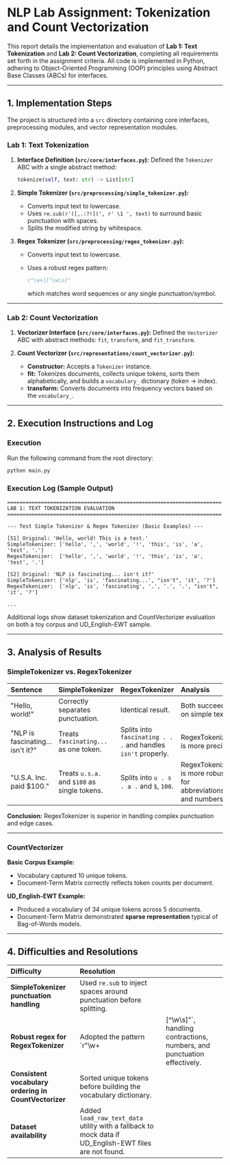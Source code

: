 # **NLP Lab Assignment: Tokenization and Count Vectorization**

This report details the implementation and evaluation of **Lab 1: Text Tokenization** and **Lab 2: Count Vectorization**, completing all requirements set forth in the assignment criteria. All code is implemented in Python, adhering to Object-Oriented Programming (OOP) principles using Abstract Base Classes (ABCs) for interfaces.

---

## **1. Implementation Steps**

The project is structured into a `src` directory containing core interfaces, preprocessing modules, and vector representation modules.

### **Lab 1: Text Tokenization**

1. **Interface Definition (`src/core/interfaces.py`):**
   Defined the `Tokenizer` ABC with a single abstract method:

   ```python
   tokenize(self, text: str) -> List[str]
   ```

2. **Simple Tokenizer (`src/preprocessing/simple_tokenizer.py`):**

   * Converts input text to lowercase.
   * Uses `re.sub(r'([,.:?!])', r' \1 ', text)` to surround basic punctuation with spaces.
   * Splits the modified string by whitespace.

3. **Regex Tokenizer (`src/preprocessing/regex_tokenizer.py`):**

   * Converts input text to lowercase.
   * Uses a robust regex pattern:

     ```python
     r"\w+|[^\w\s]"
     ```

     which matches word sequences or any single punctuation/symbol.

---

### **Lab 2: Count Vectorization**

1. **Vectorizer Interface (`src/core/interfaces.py`):**
   Defined the `Vectorizer` ABC with abstract methods: `fit`, `transform`, and `fit_transform`.

2. **Count Vectorizer (`src/representations/count_vectorizer.py`):**

   * **Constructor:** Accepts a `Tokenizer` instance.
   * **fit:** Tokenizes documents, collects unique tokens, sorts them alphabetically, and builds a `vocabulary_` dictionary (token → index).
   * **transform:** Converts documents into frequency vectors based on the `vocabulary_`.

---

## **2. Execution Instructions and Log**

### **Execution**

Run the following command from the root directory:

```bash
python main.py
```

### **Execution Log (Sample Output)**

```
======================================================================
LAB 1: TEXT TOKENIZATION EVALUATION
======================================================================

--- Test Simple Tokenizer & Regex Tokenizer (Basic Examples) ---

[S1] Original: 'Hello, world! This is a test.'
SimpleTokenizer: ['hello', ',', 'world', '!', 'this', 'is', 'a', 'test', '.']
RegexTokenizer:  ['hello', ',', 'world', '!', 'this', 'is', 'a', 'test', '.']

[S2] Original: 'NLP is fascinating... isn't it?'
SimpleTokenizer: ['nlp', 'is', 'fascinating...', "isn't", 'it', '?']
RegexTokenizer:  ['nlp', 'is', 'fascinating', '.', '.', '.', "isn't", 'it', '?']

...
```

Additional logs show dataset tokenization and CountVectorizer evaluation on both a toy corpus and UD_English-EWT sample.

---

## **3. Analysis of Results**

### **SimpleTokenizer vs. RegexTokenizer**

| Sentence                          | SimpleTokenizer                              | RegexTokenizer                                                | Analysis                                                     |
| :-------------------------------- | :------------------------------------------- | :------------------------------------------------------------ | :----------------------------------------------------------- |
| "Hello, world!"                   | Correctly separates punctuation.             | Identical result.                                             | Both succeed on simple text.                                 |
| "NLP is fascinating... isn't it?" | Treats `fascinating...` as one token.        | Splits into `fascinating . . .` and handles `isn't` properly. | RegexTokenizer is more precise.                              |
| "U.S.A. Inc. paid $100."          | Treats `u.s.a.` and `$100` as single tokens. | Splits into `u . s . a .` and `$`, `100`.                     | RegexTokenizer is more robust for abbreviations and numbers. |

**Conclusion:** RegexTokenizer is superior in handling complex punctuation and edge cases.

---

### **CountVectorizer**

**Basic Corpus Example:**

* Vocabulary captured 10 unique tokens.
* Document-Term Matrix correctly reflects token counts per document.

**UD_English-EWT Example:**

* Produced a vocabulary of 34 unique tokens across 5 documents.
* Document-Term Matrix demonstrated **sparse representation** typical of Bag-of-Words models.

---

## **4. Difficulties and Resolutions**

| Difficulty                                            | Resolution                                                                                             |                                                                         |
| :---------------------------------------------------- | :----------------------------------------------------------------------------------------------------- | ----------------------------------------------------------------------- |
| **SimpleTokenizer punctuation handling**              | Used `re.sub` to inject spaces around punctuation before splitting.                                    |                                                                         |
| **Robust regex for RegexTokenizer**                   | Adopted the pattern `r"\w+                                                                             | [^\w\s]"`, handling contractions, numbers, and punctuation effectively. |
| **Consistent vocabulary ordering in CountVectorizer** | Sorted unique tokens before building the vocabulary dictionary.                                        |                                                                         |
| **Dataset availability**                              | Added `load_raw_text_data` utility with a fallback to mock data if UD_English-EWT files are not found. |                                                                         |